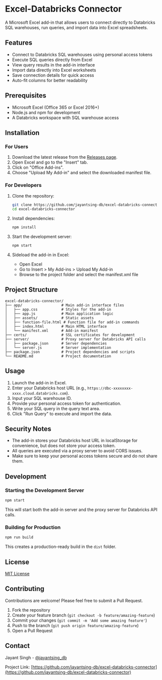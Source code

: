 # Excel-Databricks Connector

A Microsoft Excel add-in that allows users to connect directly to Databricks SQL warehouses, run queries, and import data into Excel spreadsheets.

## Features

- Connect to Databricks SQL warehouses using personal access tokens
- Execute SQL queries directly from Excel
- View query results in the add-in interface
- Import data directly into Excel worksheets
- Save connection details for quick access
- Auto-fit columns for better readability

## Prerequisites

- Microsoft Excel (Office 365 or Excel 2016+)
- Node.js and npm for development
- A Databricks workspace with SQL warehouse access

## Installation

### For Users

1. Download the latest release from the [Releases page](https://github.com/jayantsing-db/excel-databricks-connector/releases).
2. Open Excel and go to the "Insert" tab.
3. Click on "Office Add-ins".
4. Choose "Upload My Add-in" and select the downloaded manifest file.

### For Developers

1. Clone the repository:
   ```bash
   git clone https://github.com/jayantsing-db/excel-databricks-connector.git
   cd excel-databricks-connector
   ```

2. Install dependencies:
   ```bash
   npm install
   ```

3. Start the development server:
   ```bash
   npm start
   ```

4. Sideload the add-in in Excel:
    - Open Excel
    - Go to Insert > My Add-ins > Upload My Add-in
    - Browse to the project folder and select the manifest.xml file

## Project Structure

```
excel-databricks-connector/
├── app/                  # Main add-in interface files
│   ├── app.css           # Styles for the add-in
│   ├── app.js            # Main application logic
│   ├── assets/           # Static assets
│   ├── function-file.html # Function file for add-in commands
│   ├── index.html        # Main HTML interface
│   └── manifest.xml      # Add-in manifest
├── certs/                # SSL certificates for development
├── server/               # Proxy server for Databricks API calls
│   ├── package.json      # Server dependencies
│   └── server.js         # Server implementation
├── package.json          # Project dependencies and scripts
└── README.md             # Project documentation
```

## Usage

1. Launch the add-in in Excel.
2. Enter your Databricks host URL (e.g., `https://dbc-xxxxxxxx-xxxx.cloud.databricks.com`).
3. Input your SQL warehouse ID.
4. Provide your personal access token for authentication.
5. Write your SQL query in the query text area.
6. Click "Run Query" to execute and import the data.

## Security Notes

- The add-in stores your Databricks host URL in localStorage for convenience, but does not store your access token.
- All queries are executed via a proxy server to avoid CORS issues.
- Make sure to keep your personal access tokens secure and do not share them.

## Development

### Starting the Development Server

```bash
npm start
```

This will start both the add-in server and the proxy server for Databricks API calls.

### Building for Production

```bash
npm run build
```

This creates a production-ready build in the `dist` folder.

## License

[MIT License](LICENSE)

## Contributing

Contributions are welcome! Please feel free to submit a Pull Request.

1. Fork the repository
2. Create your feature branch (`git checkout -b feature/amazing-feature`)
3. Commit your changes (`git commit -m 'Add some amazing feature'`)
4. Push to the branch (`git push origin feature/amazing-feature`)
5. Open a Pull Request

## Contact

Jayant Singh - [@jayantsing_db](https://github.com/jayantsing-db)

Project Link: [https://github.com/jayantsing-db/excel-databricks-connector](https://github.com/jayantsing-db/excel-databricks-connector)
